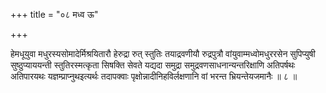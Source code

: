 +++
title = "०८ मध्व ऊ"

+++

हेमधूयुवा मधुरस्यसोमादेर्मिश्रयितारौ हेरुद्रा रुत् स्तुतिः तयाद्रवणीयौ रुद्रपुत्रौ वांयुवाम्मध्वोमधुररसेन सुपिप्युषी सुष्ठुप्याययन्ती स्तुतिरस्मत्कृता सिषक्ति सेवते यद्यदा समुद्रा समुद्रवणसाधनान्यन्तरिक्षाणि अतिपर्षथः अतिपारयथः यज्ञम्प्राप्नुथइत्यर्थः तदापक्वाः पृक्षोन्नादीनिहविर्लक्षणानि वां भरन्त भ्रियन्तेयजमानैः ॥ ८ ॥